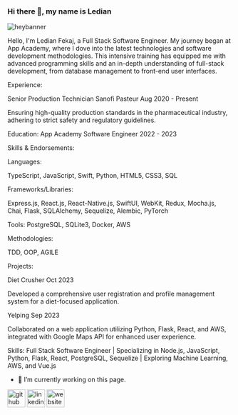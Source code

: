 ### Hi there 👋, my name is Ledian
![heybanner](https://github.com/stroud91/stroud91/assets/119982061/d5ad5e43-605e-4438-b547-687ee9c4219b)



Hello, I'm Ledian Fekaj, a Full Stack Software Engineer. My journey began at App Academy, where I dove into the latest technologies and software development methodologies. This intensive training has equipped me with advanced programming skills and an in-depth understanding of full-stack development, from database management to front-end user interfaces.

Experience:

Senior Production Technician Sanofi Pasteur Aug 2020 - Present

Ensuring high-quality production standards in the pharmaceutical industry, adhering to strict safety and regulatory guidelines.

Education: App Academy Software Engineer 2022 - 2023

Skills & Endorsements:

Languages:

TypeScript, JavaScript, Swift, Python, HTML5, CSS3, SQL

Frameworks/Libraries:

Express.js, React.js, React-Native.js, SwiftUI, WebKit, Redux, Mocha.js, Chai, Flask, SQLAlchemy, Sequelize, Alembic, PyTorch

Tools: PostgreSQL, SQLite3, Docker, AWS

Methodologies:

TDD, OOP, AGILE

Projects:

Diet Crusher Oct 2023

Developed a comprehensive user registration and profile management system for a diet-focused application.

Yelping Sep 2023

Collaborated on a web application utilizing Python, Flask, React, and AWS, integrated with Google Maps API for enhanced user experience.

Skills: Full Stack Software Engineer | Specializing in Node.js, JavaScript, Python, Flask, React, PostgreSQL, Sequelize | Exploring Machine Learning, AWS, and Vue.js

- 🔭 I’m currently working on this page. 


[<img src='https://cdn.jsdelivr.net/npm/simple-icons@3.0.1/icons/github.svg' alt='github' height='40'>](https://github.com/stroud91)  [<img src='https://cdn.jsdelivr.net/npm/simple-icons@3.0.1/icons/linkedin.svg' alt='linkedin' height='40'>](https://www.linkedin.com/in/https://www.linkedin.com/in/ledian-f-47b586143//)  [<img src='https://cdn.jsdelivr.net/npm/simple-icons@3.0.1/icons/icloud.svg' alt='website' height='40'>](stroud91.github.io)  


